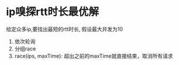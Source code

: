 # ip嗅探rtt时长最优解

给定众多ip,要找出最短的rtt时长, 假设最大并发为10

1. 依次轮询
2. 分组race
3. race(ips, maxTime): 超出之前的maxTime就直接结束，取消所有请求